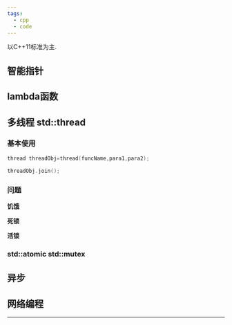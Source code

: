 ```yaml
---
tags:
  - cpp
  - code
---
```

以C++11标准为主.


## 智能指针


## lambda函数




## 多线程 std::thread

### 基本使用
```cpp
thread threadObj=thread(funcName,para1,para2);

threadObj.join();

```
### 问题


**饥饿**


**死锁**


**活锁**




###  std::atomic std::mutex


## 异步







## 网络编程







---

